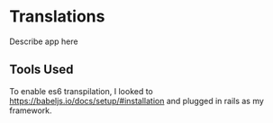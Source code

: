 # Translations

Describe app here


## Tools Used

To enable es6 transpilation, I looked to https://babeljs.io/docs/setup/#installation and plugged in rails as my framework.  
